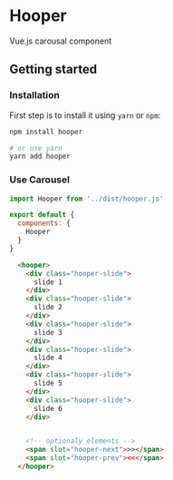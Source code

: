 # Hooper

Vue.js carousal component

## Getting started

### Installation

First step is to install it using `yarn` or `npm`:

```bash
npm install hooper

# or use yarn
yarn add hooper
```

### Use Carousel

```js
import Hooper from '../dist/hooper.js'

export default {
  components: {
    Hooper
  }
}
```

```html
  <hooper>
    <div class="hooper-slide">
      slide 1
    </div>
    <div class="hooper-slide">
      slide 2
    </div>
    <div class="hooper-slide">
      slide 3
    </div>
    <div class="hooper-slide">
      slide 4
    </div>
    <div class="hooper-slide">
      slide 5
    </div>
    <div class="hooper-slide">
      slide 6
    </div>


    <!-- optionaly elements -->
    <span slot="hooper-next">>></span>
    <span slot="hooper-prev"><<</span>
  </hooper>
```
